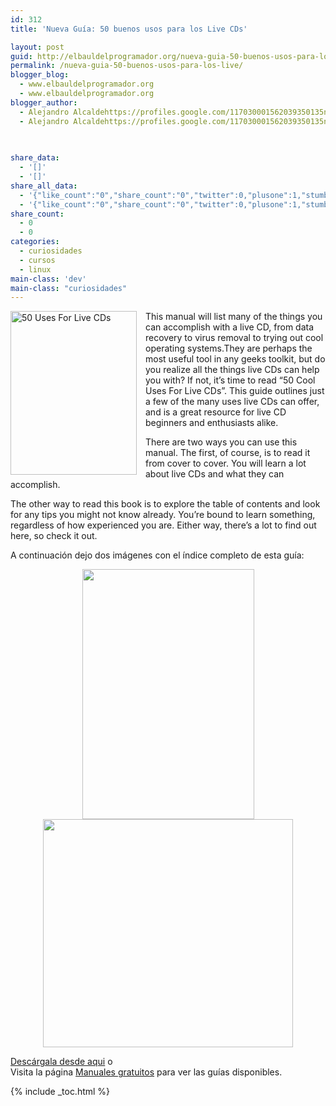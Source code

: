 ```yaml
---
id: 312
title: 'Nueva Guía: 50 buenos usos para los Live CDs'

layout: post
guid: http://elbauldelprogramador.org/nueva-guia-50-buenos-usos-para-los-live-cds/
permalink: /nueva-guia-50-buenos-usos-para-los-live/
blogger_blog:
  - www.elbauldelprogramador.org
  - www.elbauldelprogramador.org
blogger_author:
  - Alejandro Alcaldehttps://profiles.google.com/117030001562039350135noreply@blogger.com
  - Alejandro Alcaldehttps://profiles.google.com/117030001562039350135noreply@blogger.com

  
  
share_data:
  - '[]'
  - '[]'
share_all_data:
  - '{"like_count":"0","share_count":"0","twitter":0,"plusone":1,"stumble":0,"pinit":0,"count":1,"time":1333551763}'
  - '{"like_count":"0","share_count":"0","twitter":0,"plusone":1,"stumble":0,"pinit":0,"count":1,"time":1333551763}'
share_count:
  - 0
  - 0
categories:
  - curiosidades
  - cursos
  - linux
main-class: 'dev'
main-class: "curiosidades"
---
```

<div style="float:left; margin-right:1em;">
  <a href="http://elbauldelprogramador.tradepub.com/c/pubRD.mpl?sr=oc&_t=oc:&pc=w_make36/prgm.cgi"><img style="border:none;" width="202" height="262" src="https://lh3.googleusercontent.com/-2oT-J7QNkq8/TvJtfku-xJI/AAAAAAAAB8M/lVVURDfYCNY/s613/50_live_cd.jpg" title="50 Uses For Live CDs" alt="50 Uses For Live CDs" /></a>
</div>

<div class="text">
  <p>
    This manual will list many of the things you can accomplish with a live CD, from data recovery to virus removal to trying out cool operating systems.They are perhaps the most useful tool in any geeks toolkit, but do you realize all the things live CDs can help you with? If not, it’s time to read “50 Cool Uses For Live CDs”. This guide outlines just a few of the many uses live CDs can offer, and is a great resource for live CD beginners and enthusiasts alike.
  </p>
  
  <p>
    There are two ways you can use this manual. The first, of course, is to read it from cover to cover. You will learn a lot about live CDs and what they can accomplish.
  </p>
  
  <p>
    The other way to read this book is to explore the table of contents and look for any tips you might not know already. You’re bound to learn something, regardless of how experienced you are. Either way, there’s a lot to find out here, so check it out.
  </p>
</div>

A continuación dejo dos imágenes con el índice completo de esta guía:

<div class="separator" style="clear: both; text-align: center;">
  <a href="https://4.bp.blogspot.com/-71bmVCfwAo4/Tvs9RmoEo2I/AAAAAAAACAk/7AzIk80icCY/s1600/Screenshot.png" imageanchor="1" style="margin-left:1em; margin-right:1em"><img border="0" height="400" width="275" src="https://4.bp.blogspot.com/-71bmVCfwAo4/Tvs9RmoEo2I/AAAAAAAACAk/7AzIk80icCY/s400/Screenshot.png" /></a>
</div>

<div class="separator" style="clear: both; text-align: center;">
  <a href="https://4.bp.blogspot.com/-ojoUiWkQ85Y/Tvs9R54XInI/AAAAAAAACAs/e0nf9bqsQNI/s1600/Screenshot-2.png" imageanchor="1" style="margin-left:1em; margin-right:1em"><img border="0" height="365" width="400" src="https://4.bp.blogspot.com/-ojoUiWkQ85Y/Tvs9R54XInI/AAAAAAAACAs/e0nf9bqsQNI/s400/Screenshot-2.png" /></a>
</div>

[Descárgala desde aqui][1] o  
Visita la página [Manuales gratuitos][2] para ver las guías disponibles.



 [1]: http://elbauldelprogramador.tradepub.com/c/pubRD.mpl?sr=oc&_t=oc:&pc=w_make36/prgm.cgi
 [2]: http://bashyc.blogspot.com/p/guias-gratuitas.html

{% include _toc.html %}
